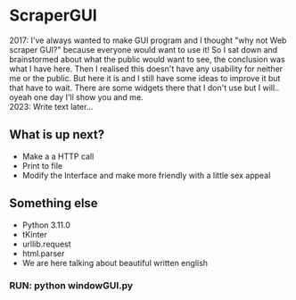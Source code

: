 # ScraperGUI
2017: I've always wanted to make GUI program and I thought "why not Web scraper GUI?" because everyone would want to use it! So I sat down and brainstormed about what the public would want to see, the conclusion was what I have here. Then I realised this doesn't have any usability for neither me or the public. But here it is and I still have some ideas to improve it but that have to wait. There are some widgets there that I don't use but I will.. oyeah one day I'll show you and me.\
2023: Write text later...

## What is up next?
* Make a a HTTP call
* Print to file
* Modify the Interface and make more friendly with a little sex appeal

## Something else
* Python 3.11.0
* tKinter
* urllib.request
* html.parser
* We are here talking about beautiful written english

### RUN: python windowGUI.py